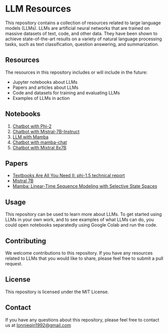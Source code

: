 # LLM Resources
This repository contains a collection of resources related to large language models (LLMs). LLMs are artificial neural networks that are trained on massive datasets of text, code, and other data. They have been shown to achieve state-of-the-art results on a variety of natural language processing tasks, such as text classification, question answering, and summarization.

## Resources

The resources in this repository includes or will include in the future:
* Jupyter notebooks about LLMs
* Papers and articles about LLMs
* Code and datasets for training and evaluating LLMs
* Examples of LLMs in action

## Notebooks 
1. [Chatbot with Phi-2](chatbot_with_phi2.ipynb)
2. [Chatbot with Mistral-7B-Instruct](Chatbot_with_mistral_7b_instruct.ipynb)
3. [LLM with Mamba](LLM_with_Mamba.ipynb)
4. [Chatbot with mamba-chat](https://github.com/LoniQin/LLM-resources/blob/main/Chatbot_with_mamba_chat.ipynb)
5. [Chatbot with Mixtral 8x7B](chatbot-with-mixtral-8x7b.ipynb)

## Papers
* [Textbooks Are All You Need II: phi-1.5 technical report](https://arxiv.org/abs/2309.05463)
* [Mistral 7B](https://arxiv.org/pdf/2310.06825v1.pdf)
* [Mamba: Linear-Time Sequence Modeling with Selective State Spaces](https://arxiv.org/abs/2312.00752)
## Usage

This repository can be used to learn more about LLMs. To get started using LLMs in your own work, and to see examples of what LLMs can do, you could open notebooks separatedly using Google Colab and run the code.

## Contributing

We welcome contributions to this repository. If you have any resources related to LLMs that you would like to share, please feel free to submit a pull request.

## License

This repository is licensed under the MIT License.

## Contact

If you have any questions about this repository, please feel free to contact us at lonnieqin1992@gmail.com
